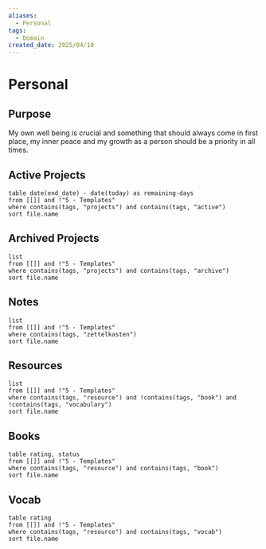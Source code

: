 ```yaml
---
aliases:
  - Personal
tags:
  - Domain
created_date: 2025/04/10
---
```

# Personal

## Purpose
My own well being is crucial and something that should always come in first place, my inner peace and my growth as a person should be a priority in all times.
## Active Projects
```dataview
table date(end_date) - date(today) as remaining-days
from [[]] and !"5 - Templates"
where contains(tags, "projects") and contains(tags, "active")
sort file.name
```
## Archived Projects
```dataview
list
from [[]] and !"5 - Templates"
where contains(tags, "projects") and contains(tags, "archive")
sort file.name
```
## Notes
```dataview
list
from [[]] and !"5 - Templates"
where contains(tags, "zettelkasten")
sort file.name
```
## Resources
```dataview
list
from [[]] and !"5 - Templates"
where contains(tags, "resource") and !contains(tags, "book") and !contains(tags, "vocabulary")
sort file.name
```
## Books
```dataview
table rating, status
from [[]] and !"5 - Templates"
where contains(tags, "resource") and contains(tags, "book") 
sort file.name
```
## Vocab
```dataview
table rating
from [[]] and !"5 - Templates"
where contains(tags, "resource") and contains(tags, "vocab") 
sort file.name
```
